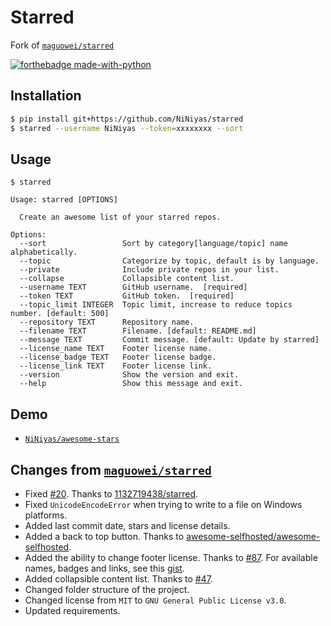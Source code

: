 # Starred

Fork of [`maguowei/starred`](https://github.com/maguowei/starred)

[![forthebadge made-with-python](http://ForTheBadge.com/images/badges/made-with-python.svg)](https://www.python.org/)

## Installation

```bash
$ pip install git+https://github.com/NiNiyas/starred
$ starred --username NiNiyas --token=xxxxxxxx --sort
```

## Usage

```
$ starred

Usage: starred [OPTIONS]

  Create an awesome list of your starred repos.

Options:
  --sort                 Sort by category[language/topic] name alphabetically.
  --topic                Categorize by topic, default is by language.
  --private              Include private repos in your list.
  --collapse             Collapsible content list.
  --username TEXT        GitHub username.  [required]
  --token TEXT           GitHub token.  [required]
  --topic_limit INTEGER  Topic limit, increase to reduce topics number. [default: 500]
  --repository TEXT      Repository name.
  --filename TEXT        Filename. [default: README.md]
  --message TEXT         Commit message. [default: Update by starred]
  --license_name TEXT    Footer license name.
  --license_badge TEXT   Footer license badge.
  --license_link TEXT    Footer license link.
  --version              Show the version and exit.
  --help                 Show this message and exit.
```

## Demo
- [`NiNiyas/awesome-stars`](https://github.com/NiNiyas/awesome-stars)

## Changes from [`maguowei/starred`](https://github.com/maguowei/starred)
- Fixed [#20](https://github.com/maguowei/starred/issues/20). Thanks to [1132719438/starred](https://github.com/1132719438/starred).
- Fixed `UnicodeEncodeError` when trying to write to a file on Windows platforms.
- Added last commit date, stars and license details.
- Added a back to top button. Thanks to [awesome-selfhosted/awesome-selfhosted](https://github.com/awesome-selfhosted/awesome-selfhosted).
- Added the ability to change footer license. Thanks to [#87](https://github.com/maguowei/starred/issues/87). For available names, badges and links, see this [gist](https://gist.github.com/lukas-h/2a5d00690736b4c3a7ba).
- Added collapsible content list. Thanks to [#47](https://github.com/maguowei/starred/issues/47).
- Changed folder structure of the project.
- Changed license from `MIT` to `GNU General Public License v3.0`.
- Updated requirements.
